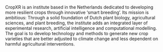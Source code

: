 CropXR is an institute based in the Netherlands dedicated to developing more resilient crops through innovative ‘smart breeding’. Its mission is ambitious:
Through a solid foundation of Dutch plant biology, agricultural sciences, and plant breeding, the institute adds an integrated layer of experimental research, artificial intelligence and computational modelling. The goal is to develop technology and methods to generate new crop varieties that are better adjusted to climate change and less dependent on harmful agricultural interventions.